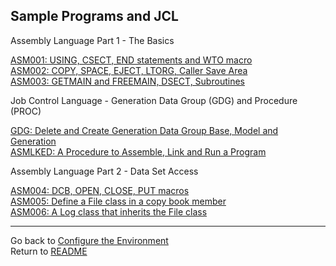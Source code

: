 ## Sample Programs and JCL

Assembly Language Part 1 - The Basics

[ASM001: USING, CSECT, END statements and WTO macro](ASM001.md)  
[ASM002: COPY, SPACE, EJECT, LTORG, Caller Save Area](ASM002.md)  
[ASM003: GETMAIN and FREEMAIN, DSECT, Subroutines](ASM003.md)  

Job Control Language - Generation Data Group (GDG) and Procedure (PROC)

[GDG: Delete and Create Generation Data Group Base, Model and Generation](GDG.md)  
[ASMLKED: A Procedure to Assemble, Link and Run a Program](ASMLKED.md)

Assembly Language Part 2 - Data Set Access

[ASM004: DCB, OPEN, CLOSE, PUT macros](ASM004.md)  
[ASM005: Define a File class in a copy book member](ASM005.md)  
[ASM006: A Log class that inherits the File class](ASM006.md)  

<hr>

Go back to [Configure the Environment](Development.md)  
Return to [README](../README.md)
